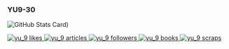 ### YU9-30

![GitHub Stats Card](https://github-readme-stats.vercel.app/api?username=yu9-30&theme=radical))

<!-- Like のバッジ -->
  <a href="https://zenn.dev/yu_9">
    <img src="https://zenn.badge.nikaera.com/s/yu_9/likes?style=for-the-badge" alt="yu_9 likes" />
  </a>

  <!-- Articles のバッジ -->
  <a href="https://zenn.dev/yu_9/articles">
    <img src="https://zenn.badge.nikaera.com/s/yu_9/articles?style=for-the-badge" alt="yu_9 articles" />
  </a>

  <!-- Followers のバッジ -->
  <a href="https://zenn.dev/yu_9/followers">
    <img src="https://zenn.badge.nikaera.com/s/yu_9/followers?style=for-the-badge" alt="yu_9 followers" />
  </a>

  <!-- Books のバッジ -->
  <a href="https://zenn.dev/yu_9/books">
    <img src="https://zenn.badge.nikaera.com/s/yu_9/books?style=for-the-badge" alt="yu_9 books" />
  </a>

  <!-- Scraps のバッジ -->
  <a href="https://zenn.dev/yu_9/scraps">
    <img src="https://zenn.badge.nikaera.com/s/yu_9/scraps?style=for-the-badge" alt="yu_9 scraps" />
  </a>
  
<!--
**YU9-30/YU9-30** is a ✨ _special_ ✨ repository because its `README.md` (this file) appears on your GitHub profile.
Here are some ideas to get you started:

- 🔭 I’m currently working on ...
- 🌱 I’m currently learning ...
- 👯 I’m looking to collaborate on ...
- 🤔 I’m looking for help with ...
- 💬 Ask me about ...
- 📫 How to reach me: ...
- 😄 Pronouns: ...
- ⚡ Fun fact: ...
-->
